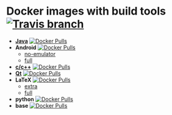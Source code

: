 # Docker images with build tools [![Travis branch](https://img.shields.io/travis/lamtev/build-tools-dockers/master.svg?style=flat-square)](https://travis-ci.org/lamtev/build-tools-dockers)

* [__Java__](https://github.com/lamtev/build-tools-dockers/tree/master/java) [![Docker Pulls](https://img.shields.io/docker/pulls/lamtev/java.svg?style=flat-square)](https://hub.docker.com/r/lamtev/java/)
* __Android__ [![Docker Pulls](https://img.shields.io/docker/pulls/lamtev/android.svg?style=flat-square)](https://hub.docker.com/r/lamtev/android/)
    * [no-emulator](https://github.com/lamtev/build-tools-dockers/tree/master/android/no-emulator)
    * [full](https://github.com/lamtev/build-tools-dockers/tree/master/android/full)
* [__c/c++__](https://github.com/lamtev/build-tools-dockers/tree/master/cxx) [![Docker Pulls](https://img.shields.io/docker/pulls/lamtev/cxx.svg?style=flat-square)](https://hub.docker.com/r/lamtev/cxx/)
* [__Qt__](https://github.com/lamtev/build-tools-dockers/tree/master/qt) [![Docker Pulls](https://img.shields.io/docker/pulls/lamtev/qt.svg?style=flat-square)](https://hub.docker.com/r/lamtev/qt/)
* __LaTeX__ [![Docker Pulls](https://img.shields.io/docker/pulls/lamtev/latex.svg?style=flat-square)](https://hub.docker.com/r/lamtev/latex/)
    * [extra](https://github.com/lamtev/build-tools-dockers/tree/master/latex/extra)
    * [full](https://github.com/lamtev/build-tools-dockers/tree/master/latex/full)
* __python__ [![Docker Pulls](https://img.shields.io/docker/pulls/lamtev/python.svg?style=flat-square)](https://hub.docker.com/r/lamtev/python/)
* __base__ [![Docker Pulls](https://img.shields.io/docker/pulls/lamtev/base.svg?style=flat-square)](https://hub.docker.com/r/lamtev/base/)
